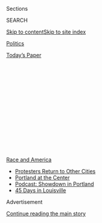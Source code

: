 <div id="app">

<div>

<div>

<div>

<div class="NYTAppHideMasthead css-1q2w90k e1suatyy0">

<div class="section css-ui9rw0 e1suatyy2">

<div class="css-eph4ug er09x8g0">

<div class="css-6n7j50">

</div>

<span class="css-1dv1kvn">Sections</span>

<div class="css-10488qs">

<span class="css-1dv1kvn">SEARCH</span>

</div>

[Skip to content](#site-content)[Skip to site
index](#site-index)

</div>

<div id="masthead-section-label" class="css-1wr3we4 eaxe0e00">

[Politics](https://www.nytimes.com/section/politics)

</div>

<div class="css-10698na e1huz5gh0">

</div>

</div>

<div id="masthead-bar-one" class="section hasLinks css-15hmgas e1csuq9d3">

<div class="css-uqyvli e1csuq9d0">

</div>

<div class="css-1uqjmks e1csuq9d1">

</div>

<div class="css-9e9ivx">

[](https://myaccount.nytimes.com/auth/login?response_type=cookie&client_id=vi)

</div>

<div class="css-1bvtpon e1csuq9d2">

[Today’s
Paper](https://www.nytimes.com/section/todayspaper)

</div>

</div>

</div>

</div>

<div data-aria-hidden="false">

<div id="site-content" data-role="main">

<div>

<div class="css-1aor85t" style="opacity:0.000000001;z-index:-1;visibility:hidden">

<div class="css-1hqnpie">

<div class="css-epjblv">

<span class="css-17xtcya">[Politics](/section/politics)</span><span class="css-x15j1o">|</span><span class="css-fwqvlz">Pentagon
Ordered National Guard Helicopters’ Aggressive Response in
D.C.</span>

</div>

<div class="css-k008qs">

<div class="css-1iwv8en">

<span class="css-18z7m18"></span>

<div>

</div>

</div>

<span class="css-1n6z4y">https://nyti.ms/2MwBF3w</span>

<div class="css-1705lsu">

<div class="css-4xjgmj">

<div class="css-4skfbu" data-role="toolbar" data-aria-label="Social Media Share buttons, Save button, and Comments Panel with current comment count" data-testid="share-tools">

  - 
  - 
  - 
  - 
    
    <div class="css-6n7j50">
    
    </div>

  - 

</div>

</div>

</div>

</div>

</div>

</div>

<div id="NYT_TOP_BANNER_REGION" class="css-13pd83m">

<div>

<div id="styln-prism-menu-1590763508878" class="section interactive-content interactive-size-medium css-1edisqu">

<div class="css-17ih8de interactive-body">

<div id="scroll-container" class="css-1gj85ro">

[<span class="styln-title-wrap"><span class="css-1pje3qr">Race
and</span><span class="css-1pje3qr">
America</span></span>](https://www.nytimes.com/news-event/george-floyd-protests-minneapolis-new-york-los-angeles?action=click&pgtype=Article&state=default&region=TOP_BANNER&context=storylines_menu)

  - [Protesters Return to Other
    Cities](https://www.nytimes.com/2020/07/26/us/protests-portland-seattle-trump.html?action=click&pgtype=Article&state=default&region=TOP_BANNER&context=storylines_menu)
  - [Portland at the
    Center](https://www.nytimes.com/2020/07/24/us/portland-oregon-protests-white-race.html?action=click&pgtype=Article&state=default&region=TOP_BANNER&context=storylines_menu)
  - [Podcast: Showdown in
    Portland](https://www.nytimes.com/2020/07/23/podcasts/the-daily/portland-protests.html?action=click&pgtype=Article&state=default&region=TOP_BANNER&context=storylines_menu)
  - [45 Days in
    Louisville](https://www.nytimes.com/interactive/2020/07/16/us/black-lives-matter-protests-louisville-breonna-taylor.html?action=click&pgtype=Article&state=default&region=TOP_BANNER&context=storylines_menu)

</div>

</div>

</div>

</div>

</div>

<div id="top-wrapper" class="css-1sy8kpn">

<div id="top-slug" class="css-l9onyx">

Advertisement

</div>

[Continue reading the main
story](#after-top)

<div class="ad top-wrapper" style="text-align:center;height:100%;display:block;min-height:250px">

<div id="top" class="place-ad" data-position="top" data-size-key="top">

</div>

</div>

<div id="after-top">

</div>

</div>

<div>

<div id="sponsor-wrapper" class="css-1hyfx7x">

<div id="sponsor-slug" class="css-19vbshk">

Supported by

</div>

[Continue reading the main
story](#after-sponsor)

<div id="sponsor" class="ad sponsor-wrapper" style="text-align:center;height:100%;display:block">

</div>

<div id="after-sponsor">

</div>

</div>

<div class="css-186x18t">

</div>

<div class="css-1vkm6nb ehdk2mb0">

# Pentagon Ordered National Guard Helicopters’ Aggressive Response in D.C.

</div>

The high-profile episode, after days of protests in Washington, was a
turning point in the military’s response to unrest in the city.

<div class="css-79elbk" data-testid="photoviewer-wrapper">

<div class="css-z3e15g" data-testid="photoviewer-wrapper-hidden">

</div>

<div class="css-1a48zt4 ehw59r15" data-testid="photoviewer-children">

![<span class="css-16f3y1r e13ogyst0" data-aria-hidden="true">A military
helicopter flying low over protesters on Monday
night.</span><span class="css-cnj6d5 e1z0qqy90" itemprop="copyrightHolder"><span class="css-1ly73wi e1tej78p0">Credit...</span><span><span>Roberto
Schmidt/Agence France-Presse — Getty
Images</span></span></span>](https://static01.nyt.com/images/2020/06/06/us/politics/06dc-helicopter/06dc-helicopter-articleLarge.jpg?quality=75&auto=webp&disable=upscale)

</div>

</div>

<div class="css-18e8msd">

<div class="css-pdw9fk epjyd6m0">

<div class="css-1txwxcy ey68jwv0" data-aria-hidden="true">

[![Thomas
Gibbons-Neff](https://static01.nyt.com/images/2018/07/12/multimedia/author-thomas-gibbons-neff/author-thomas-gibbons-neff-thumbLarge.png
"Thomas Gibbons-Neff")](https://www.nytimes.com/by/thomas-gibbons-neff)[![Eric
Schmitt](https://static01.nyt.com/images/2018/06/12/multimedia/author-eric-schmitt/author-eric-schmitt-thumbLarge-v2.png
"Eric Schmitt")](https://www.nytimes.com/by/eric-schmitt)

</div>

<div class="css-1baulvz">

By [<span class="css-1baulvz" itemprop="name">Thomas
Gibbons-Neff</span>](https://www.nytimes.com/by/thomas-gibbons-neff) and
[<span class="css-1baulvz last-byline" itemprop="name">Eric
Schmitt</span>](https://www.nytimes.com/by/eric-schmitt)

</div>

</div>

  - 
    
    <div class="css-ld3wwf e16638kd2">
    
    June 6,
    2020
    
    </div>

  - 
    
    <div class="css-4xjgmj">
    
    <div class="css-d8bdto" data-role="toolbar" data-aria-label="Social Media Share buttons, Save button, and Comments Panel with current comment count" data-testid="share-tools">
    
      - 
      - 
      - 
      - 
        
        <div class="css-6n7j50">
        
        </div>
    
      - 
    
    </div>
    
    </div>

</div>

</div>

<div class="section meteredContent css-1r7ky0e" name="articleBody" itemprop="articleBody">

<div class="css-1fanzo5 StoryBodyCompanionColumn">

<div class="css-53u6y8">

WASHINGTON — Top Pentagon officials ordered National Guard helicopters
to use what they called “persistent presence” to disperse protests in
the capital this week, according to military officials. The loosely
worded order prompted a series of low-altitude maneuvers that human
rights organizations quickly criticized as a show of force usually
reserved for combat zones.

Ryan D. McCarthy, the Army secretary and one of the officials who
authorized part of the planning for the helicopters’ mission Monday
night, said on Friday that the Army had opened an investigation into the
episode.

Two Army National Guard helicopters flew low over the protesters, with
the downward blast from their rotor blades sending protesters scurrying
for cover and ripping signs from the sides of buildings. The pilots of
one of the helicopters have been grounded pending the outcome of the
inquiry.

The high-profile episode, after days of protests in Washington — some of
which turned violent — was a turning point in the military’s response to
unrest in the city. After days of operating on the periphery of the
crowds, National Guard forces suddenly became a focus of the controversy
over the military’s role in urban law enforcement.

</div>

</div>

<div class="css-1fanzo5 StoryBodyCompanionColumn">

<div class="css-53u6y8">

Military officials said that the National Guard’s aggressive approach to
crowd control was prompted by a pointed threat from the Pentagon: If the
Guard was unable to handle the situation, then active-duty military
units, such as a rapid-reaction unit of the 82nd Airborne Division,
would be sent into the city.

Senior Pentagon officials, including Gen. Mark A. Milley, the chairman
of the Joint Chiefs of Staff, [were trying to persuade President
Trump](https://www.nytimes.com/2020/06/05/us/politics/protests-milley-trump.html)
that active-duty troops should not be sent into the streets to impose
order, and that law enforcement and National Guard personnel could
contain the level of unrest.

On Monday night, both Mr. McCarthy and the Army’s chief of staff, Gen.
James C. McConville, pressed Maj. Gen. William J. Walker, the commanding
general of the District of Columbia National Guard, to increase his
forces’ presence in the city, according to a senior Defense Department
official.

An Army official declined to comment, saying that the investigation was
continuing.

The episode has stirred outrage among lawmakers. “What we saw on Monday
night was our military using its equipment to threaten and put Americans
at risk on American soil,” said Senator Tammy Duckworth, an Illinois
Democrat and former Army Black Hawk pilot.

Documents obtained by The New York Times show that planning for the
National Guard mission included oversight by Mr. McCarthy and General
McConville. The operation had been reviewed by a judge advocate team —
military lawyers — before aviation units were instructed to apply
“persistent presence.” These types of maneuvers are well known to Mr.
McCarthy, who served in the Army’s elite Ranger Regiment during the
opening operations of the war in Afghanistan.

</div>

</div>

<div class="css-1fanzo5 StoryBodyCompanionColumn">

<div class="css-53u6y8">

The episode, which occurred about three hours after a 7 p.m. curfew in
the capital went into effect on Monday, began when a Black Hawk
helicopter, assigned to the District of Columbia National Guard, began a
low and slow pass over a group of roughly 200 peaceful protesters in the
Chinatown neighborhood.

The downward force of the helicopter’s rotor blades snapped a small
tree, with debris almost hitting several people. The second helicopter
tried a similar maneuver. Roaring overhead, the Lakota, adorned with a
red-and-white cross denoting its medical affiliation, hovered over the
crowd, staying at rooftop level, blowing debris and sending protesters
scattering.

The red cross with white background is a “universally recognized symbol
of medical aid and is protected under the Geneva Conventions,” Human
Rights Watch said in [a report
Friday](https://www.hrw.org/news/2020/06/05/reckless-use-us-helicopters-intimidate-protesters).
“Its misuse is prohibited under the conventions and it has no place in a
‘show of force’ or to forcibly disperse protesters.”

“The wind speeds created by a low-hovering helicopter can lift objects
and cause serious damage, potentially leading to injury or death,” the
report said. “These risks are amplified in congested urban environments,
where the consequences would be exceptionally dangerous if something
were to go wrong.”

On Wednesday, Defense Secretary Mark T. Esper said that he was told that
the helicopters had been asked by law enforcement to look at a
checkpoint to “see if there were protesters around.”

“We need to let the Army conduct its inquiry and get back and see what
the facts actually are,” Mr. Esper told reporters. The District of
Columbia National Guard is the only unit of the Guard that reports
directly to the president because of the capital’s unusual political
status — it has no governor, who usually commands the units.

A District of Columbia National Guard spokeswoman declined to comment,
citing the open investigation.

</div>

</div>

<div class="css-1fanzo5 StoryBodyCompanionColumn">

<div class="css-53u6y8">

[During the operation Monday
night](https://www.nytimes.com/2020/06/02/us/politics/military-national-guard-trump-protests.html),
the helicopters followed the crowd through several well-lit
intersections and repeatedly hovered over protesters for close to an
hour.

People at the scene expressed their disbelief and fear. One protester,
asked by a friend if he wanted to stay out later, responded curtly that
he was just “trying not to die.”

There is no formal training for the type of maneuvers conducted Monday
night, said one military official with direct knowledge of the episode,
so any guidance about “persistent presence” is left to the
interpretation of the pilots.

The use of a medical evacuation helicopter, the official added, appeared
to result from the fact that command levels of the District of Columbia
National Guard did not realize that the majority of the Lakota
helicopters available for law enforcement missions are deployed to the
Texas border for Customs and Border Protection missions there to halt
illegal immigration.

While many Army aviation units have the Red Cross symbol in a detachable
form, by way of magnets, the District of Columbia National Guard has the
cross painted on the airframes of its helicopters since they are so
often involved in a patient transfer program that moves people among
routine, urgent and critical care facilities in the Washington area, the
official added.

The unit responsible for Monday’s episode performed a lifesaving
transfer mission the next day, transporting a deteriorating patient from
Ft. Belvoir’s community hospital in Virginia to Walter Reed National
Military Medical Center in Bethesda, Md., the official said. On Friday,
The Washington Post
[reported](https://www.washingtonpost.com/national-security/pentagon-disarms-guardsmen-in-washington-dc-in-signal-of-de-escalation/2020/06/05/324da91a-a733-11ea-8681-7d471bf20207_story.html)
that all District of Columbia National Guard helicopter operations had
been suspended pending the results of the investigation, although it was
unclear if that affects medical patient transfers.

</div>

</div>

<div>

</div>

</div>

<div>

</div>

<div>

</div>

<div>

</div>

<div>

<div id="bottom-wrapper" class="css-1ede5it">

<div id="bottom-slug" class="css-l9onyx">

Advertisement

</div>

[Continue reading the main
story](#after-bottom)

<div id="bottom" class="ad bottom-wrapper" style="text-align:center;height:100%;display:block;min-height:90px">

</div>

<div id="after-bottom">

</div>

</div>

</div>

</div>

</div>

## Site Index

<div>

</div>

## Site Information Navigation

  - [© <span>2020</span> <span>The New York Times
    Company</span>](https://help.nytimes.com/hc/en-us/articles/115014792127-Copyright-notice)

<!-- end list -->

  - [NYTCo](https://www.nytco.com/)
  - [Contact
    Us](https://help.nytimes.com/hc/en-us/articles/115015385887-Contact-Us)
  - [Work with us](https://www.nytco.com/careers/)
  - [Advertise](https://nytmediakit.com/)
  - [T Brand Studio](http://www.tbrandstudio.com/)
  - [Your Ad
    Choices](https://www.nytimes.com/privacy/cookie-policy#how-do-i-manage-trackers)
  - [Privacy](https://www.nytimes.com/privacy)
  - [Terms of
    Service](https://help.nytimes.com/hc/en-us/articles/115014893428-Terms-of-service)
  - [Terms of
    Sale](https://help.nytimes.com/hc/en-us/articles/115014893968-Terms-of-sale)
  - [Site
    Map](https://spiderbites.nytimes.com)
  - [Help](https://help.nytimes.com/hc/en-us)
  - [Subscriptions](https://www.nytimes.com/subscription?campaignId=37WXW)

</div>

</div>

</div>

</div>
